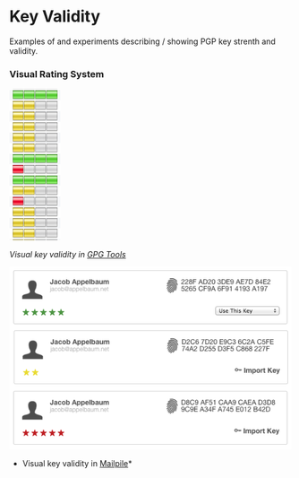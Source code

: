 Key Validity
===========

Examples of and experiments describing / showing PGP key strenth and validity.


### Visual Rating System


![Image of GPG Tools key strength](images/key-rating-GPG-tools.png)

*Visual key validity in [GPG Tools](https://gpgtools.org)*

![Image of Mailpile key strength](images/key-rating-Mailpile.png)

* Visual key validity in [Mailpile](https://mailpile.is8)*
